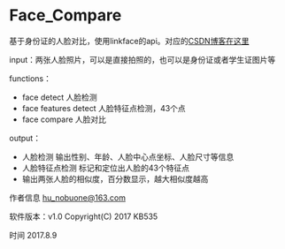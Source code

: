 # Face_Compare

基于身份证的人脸对比，使用linkface的api。对应的[CSDN博客在这里](http://blog.csdn.net/baolinq/article/details/77140574)

input：两张人脸照片，可以是直接拍照的，也可以是身份证或者学生证图片等

functions：
 * face detect 人脸检测
 * face features detect 人脸特征点检测，43个点
 * face compare 人脸对比

output：
* 人脸检测 输出性别、年龄、人脸中心点坐标、人脸尺寸等信息
* 人脸特征点检测 标记和定位出人脸的43个特征点
* 输出两张人脸的相似度，百分数显示，越大相似度越高

作者信息 hu_nobuone@163.com 

软件版本：v1.0  Copyright(C)  2017  KB535

时间 2017.8.9
